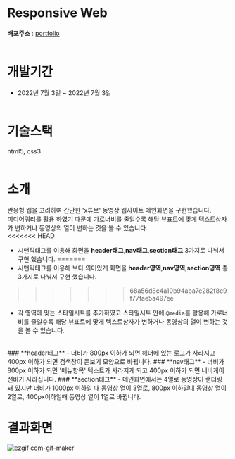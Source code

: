 # Responsive Web
<strong>배포주소</strong> : <a href="https://eloquent-biscotti-6d6799.netlify.app" title="웹사이트로 이동" target="_blank">portfolio</a><br/><br/>

# 개발기간
- 2022년 7월 3일 ~ 2022년 7월 3일<br/><br/>

# 기술스택
html5, css3<br/><br/>

# 소개
반응형 웹을 고려하여 간단한 'x튜브' 동영상 웹사이트 메인화면을 구현했습니다.  
미디어쿼리를 활용 하였기 때문에 가로너비를 줄일수록 해당 뷰표트에 맞게 텍스트상자가 변하거나 동영상의 열이 변하는 것을 볼 수 있습니다.
<br/>
<<<<<<< HEAD
- 시맨틱태그를 이용해 화면을 **header태그**,**nav태그**,**section태그** 3가지로 나눠서 구현 했습니다.
=======
- 시맨틱태그를 이용해 보다 의미있게 화면을 **header영역**,**nav영역**,**section영역** 총 3가지로 나눠서 구현 했습니다.
>>>>>>> 68a56d8c4a10b94aba7c282f8e9f77fae5a497ee
- 각 영역에 맞는 스타일시트를 추가하였고 스타일시트 안에 `@media`를 활용해 가로너비를 줄일수록 해당 뷰표트에 맞게 텍스트상자가 변하거나 동영상의 열이 변하는 것을 볼 수 있습니다.
</br>
### **header태그**
- 너비가 800px 이하가 되면 헤더에 있는 로고가 사라지고 400px 이하가 되면 검색창이 돋보기 모양으로 바뀝니다.
### **nav태그** 
- 너비가 800px 이하가 되면 '메뉴항목' 텍스트가 사라지게 되고 400px 이하가 되면 네비게이션바가 사라집니다.
### **section태그**
- 메인화면에서는 4열로 동영상이 랜더링 돼 있지만 너비가 1000px 이하일 때 동영상 열이 3열로, 800px 이하일때 동영상 열이 2열로, 400px이하일때 동영상 열이 1열로 바뀝니다.

</br>

# 결과화면        
![ezgif com-gif-maker](https://user-images.githubusercontent.com/97280104/179411642-e1b9e101-4442-44d4-8f5c-18cef405c0d0.gif)
  
  
  

  
  
